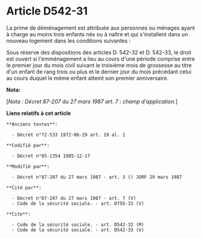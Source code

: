 # Article D542-31

La prime de déménagement est attribuée aux personnes ou ménages ayant à charge au moins trois enfants   nés ou à naître et
qui s'installent dans un nouveau logement dans les conditions suivantes : 

Sous réserve des dispositions des articles D. 542-32 et D. 542-33, le droit est ouvert si l'emménagement a lieu au cours
d'une période comprise entre le premier jour du mois civil suivant le troisième mois de grossesse au titre d'un enfant de
rang trois ou plus et le dernier jour du mois précédant celui au cours duquel le même enfant atteint son premier
anniversaire.

**Nota:**

[*Nota : Décret 87-207 du 27 mars 1987 art. 7 : champ d'application.*]

**Liens relatifs à cet article**

	**Anciens textes**:

	  - Décret n°72-533 1972-06-29 art. 19 al. 1

	**Codifié par**:

	  - Décret n°85-1354 1985-12-17

	**Modifié par**:

	  - Décret n°87-207 du 27 mars 1987 - art. 3 () JORF 29 mars 1987

	**Cité par**:

	  - Décret n°87-207 du 27 mars 1987 - art. 7 (V)
	  - Code de la sécurité sociale. - art. D755-33 (V)

	**Cite**:

	  - Code de la sécurité sociale. - art. D542-32 (M)
	  - Code de la sécurité sociale. - art. D542-33 (V)
